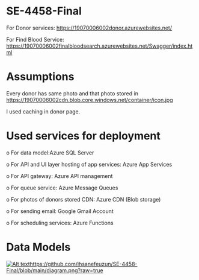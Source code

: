# SE-4458-Final
For Donor services: https://19070006002donor.azurewebsites.net/

For Find Blood Service: https://19070006002finalbloodsearch.azurewebsites.net/Swagger/index.html


# Assumptions
Every donor has same photo and that photo stored in https://19070006002cdn.blob.core.windows.net/container/icon.jpg

I used caching in donor page.

# Used services for deployment
o For data model:Azure SQL Server

o For API and UI layer hosting of app services: Azure App Services 

o For API gateway: Azure API management 

o For queue service: Azure Message Queues

o For photos of donors stored CDN: Azure CDN (Blob storage)

o For sending email: Google Gmail Account  

o For scheduling services: Azure Functions

# Data Models
[![Alt text](relative%20path/to/diagram.png?raw=true "Diagram")](https://github.com/ihsanefeuzun/SE-4458-Final/blob/main/diagram.png?raw=true)https://github.com/ihsanefeuzun/SE-4458-Final/blob/main/diagram.png?raw=true




